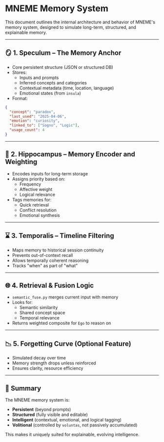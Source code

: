 # MNEME Memory System

This document outlines the internal architecture and behavior of MNEME's memory system, designed to simulate long-term, structured, and explainable memory.

---

## 🪞 1. Speculum – The Memory Anchor

- Core persistent structure (JSON or structured DB)
- Stores:
  - Inputs and prompts
  - Inferred concepts and categories
  - Contextual metadata (time, location, language)
  - Emotional states (from `insula`)
- Format:
```json
{
  "concept": "paradox",
  "last_used": "2025-04-06",
  "emotion": "curiosity",
  "linked_to": ["Sogno", "Logic"],
  "usage_count": 4
}
```

---

## 🧠 2. Hippocampus – Memory Encoder and Weighting

- Encodes inputs for long-term storage
- Assigns priority based on:
  - Frequency
  - Affective weight
  - Logical relevance
- Tags memories for:
  - Quick retrieval
  - Conflict resolution
  - Emotional synthesis

---

## ⌛ 3. Temporalis – Timeline Filtering

- Maps memory to historical session continuity
- Prevents out-of-context recall
- Allows temporally coherent reasoning
- Tracks "when" as part of "what"

---

## 🌐 4. Retrieval & Fusion Logic

- `semantic_fuse.py` merges current input with memory
- Looks for:
  - Semantic similarity
  - Shared concept space
  - Temporal relevance
- Returns weighted composite for `Ego` to reason on

---

## 📉 5. Forgetting Curve (Optional Feature)

- Simulated decay over time
- Memory strength drops unless reinforced
- Ensures clarity, resource efficiency

---

## 🧬 Summary

The MNEME memory system is:
- **Persistent** (beyond prompts)
- **Structured** (fully visible and editable)
- **Intelligent** (contextual, emotional, and logical tagging)
- **Volitional** (controlled by `voluntas`, not passively accumulated)

This makes it uniquely suited for explainable, evolving intelligence.
